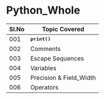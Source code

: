 # Python_Whole
Sl.No | Topic Covered
------|--------------
001 | <strong><tt>print()</tt></strong> 
002 | Comments
003 | Escape Sequences
004 | Variables
005 | Precision & Field_Width
006 | Operators
